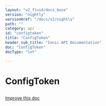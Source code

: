 ```yaml
---
layout: "v2_fluid/docs_base"
version: "nightly"
versionHref: "/docs/v2/nightly"
path: ""
category: api
id: "configtoken"
title: "ConfigToken"
header_sub_title: "Ionic API Documentation"
doc: "ConfigToken"
docType: "let"

---
```










<h1 class="api-title">
<a class="anchor" name="config-token" href="#config-token"></a>

ConfigToken





</h1>

<a class="improve-v2-docs" href="http://github.com/driftyco/ionic/edit/master//src/config/config.ts#L393">
Improve this doc
</a>










<!-- @usage tag -->


<!-- @property tags -->



<!-- instance methods on the class -->




<!-- related link --><!-- end content block -->


<!-- end body block -->

